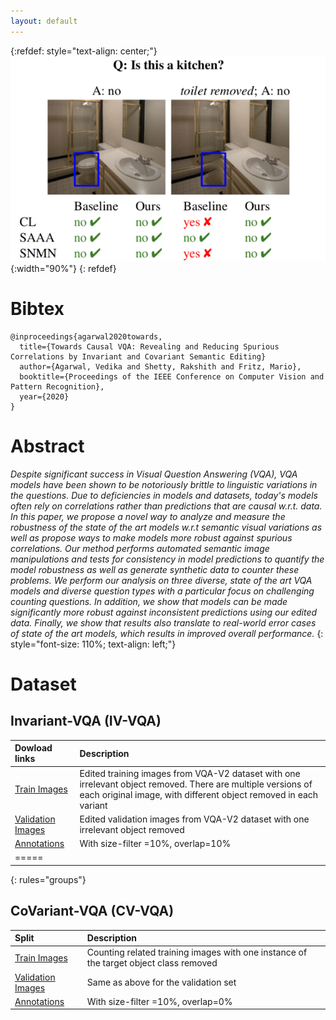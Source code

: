 ```yaml
---
layout: default
---
```


{:refdef: style="text-align: center;"}
![teaser](images/teaser.gif){:width="90%"}
{: refdef}

# Bibtex

~~~~~~~~~~~~~~~~
@inproceedings{agarwal2020towards,
  title={Towards Causal VQA: Revealing and Reducing Spurious Correlations by Invariant and Covariant Semantic Editing}
  author={Agarwal, Vedika and Shetty, Rakshith and Fritz, Mario},
  booktitle={Proceedings of the IEEE Conference on Computer Vision and Pattern Recognition},
  year={2020}
}
~~~~~~~~~~~~~~~~

# Abstract

*Despite significant success in Visual Question Answering (VQA), VQA models have been shown to be notoriously brittle to linguistic variations in the questions. Due to deficiencies in models and datasets, today's models often rely on correlations rather than predictions that are causal w.r.t. data.
In this paper, we propose a novel way to analyze and measure the robustness of the state of the art models w.r.t semantic visual variations as well as propose ways to make models more robust against spurious correlations.
Our method performs automated semantic image manipulations and tests for consistency in model predictions to quantify the model robustness as well as generate synthetic data to counter these problems.
We perform our analysis on three diverse, state of the art VQA models and diverse question types with a particular focus on challenging counting questions. In addition, we show that models can be made significantly more robust against inconsistent predictions using our edited data. Finally, we show that results also translate to real-world error cases of state of the art models, which results in improved overall performance.*
{: style="font-size: 110%; text-align: left;"}


# Dataset

## Invariant-VQA (IV-VQA)

| Dowload links | Description |
|:--------|:-------|
| [Train Images](https://datasets.d2.mpi-inf.mpg.de/rakshith/causalvqa/rawdata/train2014_edited.tar.gz) | Edited training images from VQA-V2 dataset with one irrelevant object removed. There are multiple versions of each original image, with different object removed in each variant|
| [Validation Images](https://datasets.d2.mpi-inf.mpg.de/rakshith/causalvqa/rawdata/val2014_edited.tar.gz) | Edited validation images from VQA-V2 dataset with one irrelevant object removed |
| [Annotations](https://datasets.d2.mpi-inf.mpg.de/rakshith/causalvqa/rawdata/annotations_0.1_0.1.tar.gz) | With size-filter =10%, overlap=10% |
|=====
{: rules="groups"}

## CoVariant-VQA (CV-VQA)

| Split   | Description |
|:--------|:-------|
| [Train Images](https://datasets.d2.mpi-inf.mpg.de/rakshith/causalvqa/rawdata/CV_VQA_train2014.tar.gz) | Counting related training images with one instance of the target object class removed |
| [Validation Images](https://datasets.d2.mpi-inf.mpg.de/rakshith/causalvqa/rawdata/CV_VQA_val2014.tar.gz)| Same as above for the validation set|
| [Annotations](https://datasets.d2.mpi-inf.mpg.de/rakshith/causalvqa/rawdata/CV_VQA_annotations_0.1_0.0.tar.gz)| With size-filter =10%, overlap=0%|
